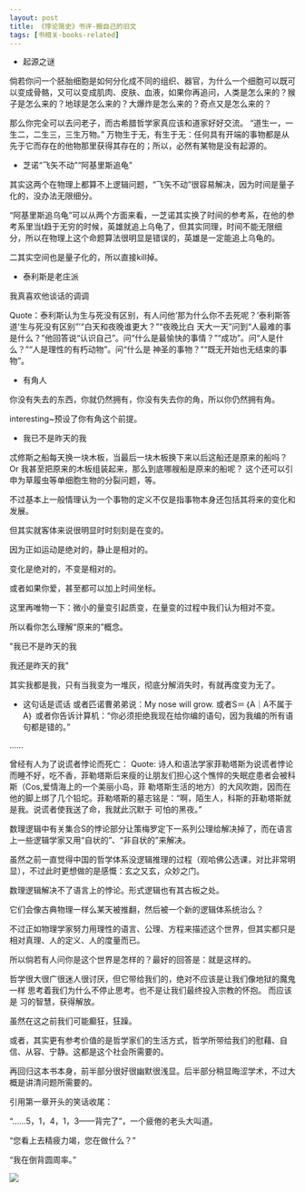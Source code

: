 ```yaml
---
layout: post
title: 《悖论简史》书评-搬自己的旧文
tags: [书相关-books-related]
---
```


- 起源之谜

倘若你问一个胚胎细胞是如何分化成不同的组织、器官，为什么一个细胞可以既可以变成骨骼，又可以变成肌肉、皮肤、血液，如果你再追问，人类是怎么来的？猴子是怎么来的？地球是怎么来的？大爆炸是怎么来的？奇点又是怎么来的？

那么你完全可以去问老子，而古希腊哲学家真应该和道家好好交流。
“道生一，一生二，二生三，三生万物。”
万物生于无，有生于无：任何具有开端的事物都是从先于它而存在的他物那里获得其存在的；所以，必然有某物是没有起源的。

- 芝诺“飞矢不动”“阿基里斯追龟”

其实这两个在物理上都算不上逻辑问题，“飞矢不动”很容易解决，因为时间是量子化的，没办法无限细分。

“阿基里斯追乌龟”可以从两个方面来看，一芝诺其实换了时间的参考系，在他的参考系里当t趋于无穷的时候，英雄就追上乌龟了，但其实同理，时间不能无限细分，所以在物理上这个命题算法很明显是错误的，英雄是一定能追上乌龟的。

二其实空间也是量子化的，所以直接kill掉。

- 泰利斯是老庄派

我真喜欢他谈话的调调

Quote：泰利斯认为生与死没有区别，有人问他‘那为什么你不去死呢？’泰利斯答道‘生与死没有区别”’“白天和夜晚谁更大？”“夜晚比白 天大一天”问到“人最难的事是什么？”他回答说“认识自己”。问“什么是最愉快的事情？”“成功”。问“人是什么？”“人是理性的有朽动物”。问“什么是 神圣的事物？”“既无开始也无结束的事物”。

-  有角人

你没有失去的东西，你就仍然拥有，你没有失去你的角，所以你仍然拥有角。

interesting~预设了你有角这个前提。

- 我已不是昨天的我

忒修斯之船每天换一块木板，当最后一块木板换下来以后这船还是原来的船吗？ Or 我甚至把原来的木板组装起来，那么到底哪艘船是原来的船呢？
这个还可以引申为草履虫等单细胞生物的分裂问题，等。

不过基本上一般情理认为一个事物的定义不仅是指事物本身还包括其将来的变化和发展。

但其实就客体来说很明显时时刻刻是在变的。

因为正如运动是绝对的，静止是相对的。

变化是绝对的，不变是相对的。

或者如果你爱，甚至都可以加上时间坐标。

这里再唯物一下：微小的量变引起质变，在量变的过程中我们认为相对不变。

所以看你怎么理解“原来的”概念。

"我已不是昨天的我

我还是昨天的我"

其实我都是我，只有当我变为一堆灰，彻底分解消失时，有就再度变为无了。

- 这句话是谎话
或者匹诺曹弟弟说：My nose will grow.
或者S＝｛A｜A不属于A｝
或者你告诉计算机：“你必须拒绝我现在给你编的语句，因为我编的所有语句都是错的。”

……

曾经有人为了说谎者悖论而死亡：
Quote: 诗人和语法学家菲勒塔斯为说谎者悖论而睡不好，吃不香，菲勒塔斯后来瘦的让朋友们担心这个憔悴的失眠症患者会被科斯（Cos,爱情海上的一个美丽小岛，菲 勒塔斯生活的地方）的大风吹跑，因而在他的脚上绑了几个铅坨。菲勒塔斯的墓志铭是：“啊，陌生人，科斯的菲勒塔斯就是我。说谎者使我送了命，我就此沉默于 可怕的黑夜。”

数理逻辑中有关集合S的悖论部分让策梅罗定下一系列公理给解决掉了，而在语言上一些逻辑学家又用“自状的”、“非自状的”来解决。

虽然之前一直觉得中国的哲学体系没逻辑推理的过程（观哈佛公选课，对比非常明显），不过此时更想做的是感慨：玄之又玄，众妙之门。

数理逻辑解决不了语言上的悖论。形式逻辑也有其古板之处。

它们会像古典物理一样么某天被推翻，然后被一个新的逻辑体系统治么？

不过正如物理学家努力用理性的语言、公理、方程来描述这个世界，但其实都只是相对真理、人的定义、人的度量而已。

所以倘若有人问你是这个世界是怎样的？最好的回答是：就是这样的。

哲学很大很广很迷人很讨厌，但它带给我们的，绝对不应该是让我们像地狱的魔鬼一样 思考着我们为什么不停止思考。也不是让我们最终投入宗教的怀抱。
而应该是 习的智慧，获得解放。

虽然在这之前我们可能癫狂，狂躁。

或者，其实更有参考价值的是哲学家们的生活方式，哲学所带给我们的慰藉、自信、从容、宁静。这都是这个社会所需要的。

再回归这本书本身，前半部分很好很幽默很浅显。后半部分稍显晦涩学术，不过大概是讲清问题所需要的。

引用第一章开头的笑话收尾：

“……5，1，4，1，3——背完了”，一个疲倦的老头大叫道。

“您看上去精疲力竭，您在做什么？”

“我在倒背圆周率。”


![](../assets/figures/paradox)